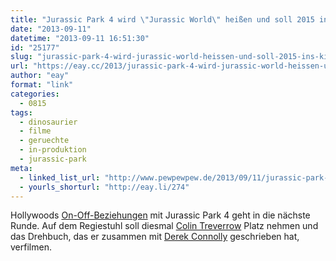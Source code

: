 ```yaml
---
title: "Jurassic Park 4 wird \"Jurassic World\" heißen und soll 2015 ins Kino kommen"
date: "2013-09-11"
datetime: "2013-09-11 16:51:30"
id: "25177"
slug: "jurassic-park-4-wird-jurassic-world-heissen-und-soll-2015-ins-kino-kommen"
url: "https://eay.cc/2013/jurassic-park-4-wird-jurassic-world-heissen-und-soll-2015-ins-kino-kommen/"
author: "eay"
format: "link"
categories:
  - 0815
tags:
  - dinosaurier
  - filme
  - geruechte
  - in-produktion
  - jurassic-park
meta:
  - linked_list_url: "http://www.pewpewpew.de/2013/09/11/jurassic-park-4-kommt-als-jurassic-world-2015-in-die-kinos/"
  - yourls_shorturl: "http://eay.li/274"
---
```


Hollywoods [On-Off-Beziehungen](//eay.cc/2013/es-ist-offiziell-jurassic-park-4-kommt-im-juni-2014/) mit Jurassic Park 4 geht in die nächste Runde. Auf dem Regiestuhl soll diesmal [Colin Treverrow](http://www.imdb.com/name/nm1119880/) Platz nehmen und das Drehbuch, das er zusammen mit [Derek Connolly](http://www.imdb.com/name/nm2081046/) geschrieben hat, verfilmen.
